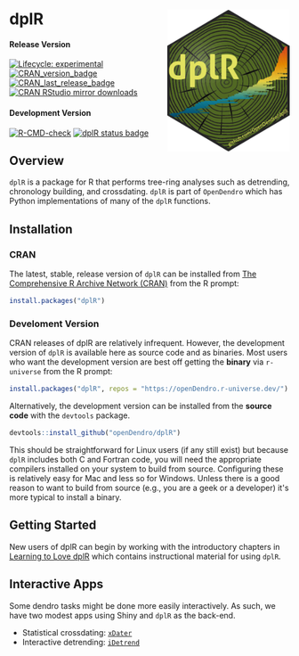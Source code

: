 
# dplR <img src="https://github.com/opendendro/dplR/blob/master/dplR_Sticker.png" width="220" align="right" />

<!-- badges: start -->
#### Release Version
[![Lifecycle: experimental](https://img.shields.io/badge/lifecycle-stable-green3.svg)](https://lifecycle.r-lib.org/articles/stages.html#stable)
[![CRAN_version_badge](https://www.r-pkg.org/badges/version/dplR)](https://cran.r-project.org/package=dplR)
[![CRAN_last_release_badge](https://www.r-pkg.org/badges/last-release/dplR)](https://cran.r-project.org/package=dplR)
[![CRAN RStudio mirror downloads](https://cranlogs.r-pkg.org/badges/last-month/dplR?color=blue)](https://r-pkg.org/pkg/dplR)

#### Development Version
[![R-CMD-check](https://github.com/opendendro/dplR/workflows/R-CMD-check/badge.svg)](https://github.com/opendendro/dplR/actions)
[![dplR status badge](https://opendendro.r-universe.dev/badges/dplR)](https://opendendro.r-universe.dev)

<!-- badges: end -->
  
## Overview

`dplR` is a package for R that performs tree-ring analyses such as detrending, chronology building, and crossdating. `dplR` is part of `OpenDendro` which has Python implementations of many of the `dplR` functions. 

## Installation

### CRAN

The latest, stable, release version of `dplR` can be installed from [The Comprehensive R Archive Network (CRAN)](https://cran.r-project.org/) from the R prompt:

```R
install.packages("dplR")
```

### Develoment Version

CRAN releases of dplR are relatively infrequent. However, the development version of `dplR` is available here as source code and as binaries. Most users who want the development version are best off getting the **binary** via `r-universe` from the R prompt:

```R
install.packages("dplR", repos = "https://openDendro.r-universe.dev/")
```

Alternatively, the development version can be installed from the **source code** with the `devtools` package.

```R
devtools::install_github("openDendro/dplR")
```

This should be straightforward for Linux users (if any still exist) but because `dplR` includes both C and Fortran code, you will need the appropriate compilers installed on your system to build from source. Configuring these is relatively easy for Mac and less so for Windows. Unless there is a good reason to want to build from source (e.g., you are a geek or a developer) it's more typical to install a binary.

## Getting Started

New users of dplR can begin by working with the introductory chapters in [Learning to Love dplR](https://opendendro.github.io/dplR-workshop/) which contains instructional material for using `dplR`.

## Interactive Apps

Some dendro tasks might be done more easily interactively. As such, we have two modest apps using Shiny and `dplR` as the back-end.

* Statistical crossdating: [`xDater`](https://viz.datascience.arizona.edu/xDateR/)
* Interactive detrending: [`iDetrend`](https://viz.datascience.arizona.edu/iDetrend/)


